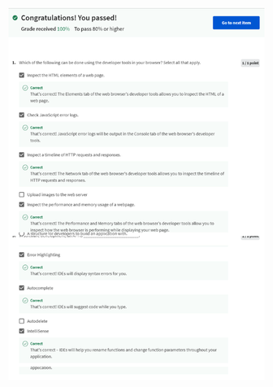 ![](https://github.com/CrypticFate5/Meta-Back-End-Developer-Professional-Certificate/blob/main/C1-Introduction%20to%20Back-End%20Development/W-1/Practice%20Quiz-%20Knowledge%20Check%20-%20Core%20Internet%20Technologies/ss4.png)
